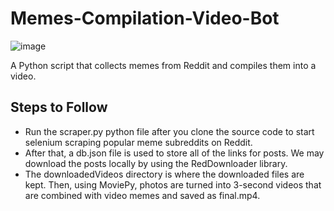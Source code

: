# Memes-Compilation-Video-Bot

![image](https://user-images.githubusercontent.com/45164745/205436178-47c062f1-43ab-401f-845d-ffeba28af7d4.png)

A Python script that collects memes from Reddit and compiles them into a video. 

## Steps to Follow

* Run the scraper.py python file after you clone the source code to start selenium scraping popular meme subreddits on Reddit.
* After that, a db.json file is used to store all of the links for posts. We may download the posts locally by using the RedDownloader library.
* The downloadedVideos directory is where the downloaded files are kept. Then, using MoviePy, photos are turned into 3-second videos that are combined with video memes and saved as final.mp4.

